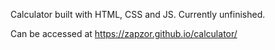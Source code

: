 Calculator built with HTML, CSS and JS. Currently unfinished.

Can be accessed at https://zapzor.github.io/calculator/
